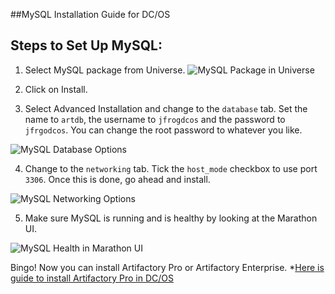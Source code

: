 ##MySQL Installation Guide for DC/OS

## Steps to Set Up MySQL:

1. Select MySQL package from Universe.
![MySQL Package in Universe](https://raw.githubusercontent.com/JFrogDev/artifactory-dcos/master/images/Universe_MySQL.png)

2. Click on Install.

3. Select Advanced Installation and change to the `database` tab. Set the name to `artdb`, the username to `jfrogdcos` and the password to `jfrgodcos`. You can change the root password to whatever you like.

![MySQL Database Options](https://raw.githubusercontent.com/JFrogDev/artifactory-dcos/master/images/MySQL_Database.png)

4. Change to the `networking` tab. Tick the `host_mode` checkbox to use port `3306`. Once this is done, go ahead and install.

![MySQL Networking Options](https://raw.githubusercontent.com/JFrogDev/artifactory-dcos/master/images/MySQL_Networking.png)

5. Make sure MySQL is running and is healthy by looking at the Marathon UI.

![MySQL Health in Marathon UI](https://raw.githubusercontent.com/JFrogDev/artifactory-dcos/master/images/MySQL_Health.png)


Bingo! Now you can install Artifactory Pro or Artifactory Enterprise.
*[Here is guide to install Artifactory Pro in DC/OS](https://github.com/JFrogDev/artifactory-dcos/blob/master/Artifactory-Pro.md)